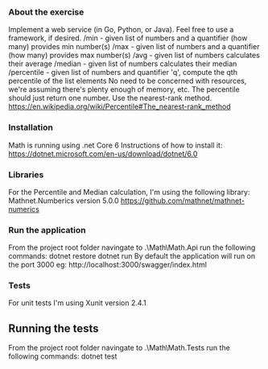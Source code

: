
### About the exercise
Implement a web service (in Go, Python, or Java). Feel free to use a framework, if desired.
/min - given list of numbers and a quantifier (how many) provides min number(s)
/max - given list of numbers and a quantifier (how many) provides max number(s)
/avg - given list of numbers calculates their average 
/median - given list of numbers calculates their median
/percentile - given list of numbers and quantifier 'q', compute the qth percentile of the list elements
No need to be concerned with resources, we're assuming there's plenty enough of memory, etc. The percentile should just return one 
number. Use the nearest-rank method. https://en.wikipedia.org/wiki/Percentile#The_nearest-rank_method

### Installation
Math is running using .net Core 6
Instructions of how to install it: https://dotnet.microsoft.com/en-us/download/dotnet/6.0

### Libraries
For the Percentile and Median calculation, I'm using the following library:
	Mathnet.Numberics version 5.0.0
	https://github.com/mathnet/mathnet-numerics

### Run the application 
From the project root folder navingate to .\Math\Math.Api
run the following commands:
	dotnet restore
	dotnet run
By default the application will run on the port 3000
eg:
	http://localhost:3000/swagger/index.html

### Tests
For unit tests I'm using Xunit version 2.4.1

## Running the tests 
From the project root folder navingate to .\Math\Math.Tests
run the following commands:
	dotnet test